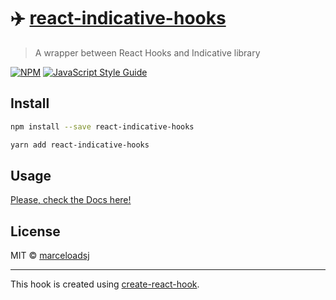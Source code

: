 # ✈️ [react-indicative-hooks](https://marceloadsj.github.io/react-indicative-hooks/)

> A wrapper between React Hooks and Indicative library

[![NPM](https://img.shields.io/npm/v/react-indicative-hooks.svg)](https://www.npmjs.com/package/react-indicative-hooks) [![JavaScript Style Guide](https://img.shields.io/badge/code_style-standard-brightgreen.svg)](https://standardjs.com)

## Install

```bash
npm install --save react-indicative-hooks
```

```bash
yarn add react-indicative-hooks
```

## Usage

[Please, check the Docs here!](https://marceloadsj.github.io/react-indicative-hooks/)

## License

MIT © [marceloadsj](https://github.com/marceloadsj)

---

This hook is created using [create-react-hook](https://github.com/hermanya/create-react-hook).
